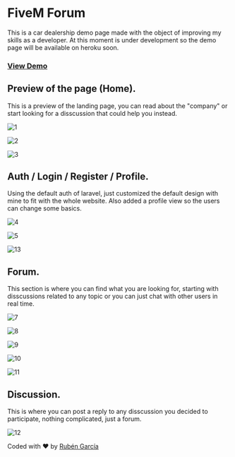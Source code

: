 # FiveM Forum

This is a car dealership demo page made with the object of improving my skills as a developer. At this moment is under development so the demo page will be available on heroku soon.

### [View Demo](https://fivedemo.herokuapp.com/)

## Preview of the page (Home).

This is a preview of the landing page, you can read about the "company" or start looking for a disscussion that could help you instead.

![1](screenshots/home1.png)

![2](screenshots/home2.png)

![3](screenshots/home3.png)


## Auth / Login / Register / Profile.

Using the default auth of laravel, just customized the default design with mine to fit with the whole website. Also added a profile view so the users can change some basics.

![4](screenshots/login.png)

![5](screenshots/register.png)

![13](screenshots/profile.png)


## Forum.

This section is where you can find what you are looking for, starting with disscussions related to any topic or you can just chat with other users in real time.

![7](screenshots/forum2.png)

![8](screenshots/forum3.png)

![9](screenshots/forum4.png)

![10](screenshots/forum5.png)

![11](screenshots/forum6.png)


## Discussion.

This is where you can post a reply to any disscussion you decided to participate, nothing complicated, just a forum.

![12](screenshots/discussion.png)


Coded with :heart: by [Rubén García](https://rubengarcia.herokuapp.com/)
